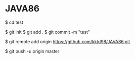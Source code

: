 # JAVA86
$ cd test

$ git init
$ git add .
$ git commit -m "test"

$ git remote add origin https://github.com/kktd98/JAVA86.git

$ git push -u origin master
